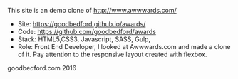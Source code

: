 This site is an demo clone of  http://www.awwwards.com/

- Site: https://goodbedford.github.io/awards/
- Code: https://github.com/goodbedford/awards 
- Stack: HTML5,CSS3, Javascript, SASS, Gulp,
- Role: Front End Developer, I looked at Awwwards.com and made a clone of it. Pay attention to the responsive 
layout created with flexbox. 



goodbedford.com 2016